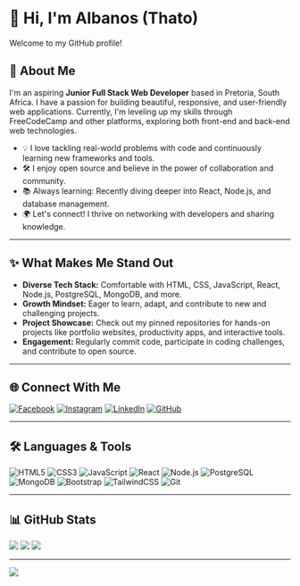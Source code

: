 # 👋 Hi, I'm Albanos (Thato)

Welcome to my GitHub profile!

## 🚀 About Me

I'm an aspiring **Junior Full Stack Web Developer** based in Pretoria, South Africa. I have a passion for building beautiful, responsive, and user-friendly web applications. Currently, I'm leveling up my skills through FreeCodeCamp and other platforms, exploring both front-end and back-end web technologies.

- 💡 I love tackling real-world problems with code and continuously learning new frameworks and tools.
- 🛠️ I enjoy open source and believe in the power of collaboration and community.
- 📚 Always learning: Recently diving deeper into React, Node.js, and database management.
- 🌍 Let's connect! I thrive on networking with developers and sharing knowledge.

---

## ✨ What Makes Me Stand Out

- **Diverse Tech Stack:** Comfortable with HTML, CSS, JavaScript, React, Node.js, PostgreSQL, MongoDB, and more.
- **Growth Mindset:** Eager to learn, adapt, and contribute to new and challenging projects.
- **Project Showcase:** Check out my pinned repositories for hands-on projects like portfolio websites, productivity apps, and interactive tools.
- **Engagement:** Regularly commit code, participate in coding challenges, and contribute to open source.

---

## 🌐 Connect With Me

[![Facebook](https://img.shields.io/badge/Facebook-%231877F2.svg?logo=Facebook&logoColor=white)](https://facebook.com/amt.albanos)
[![Instagram](https://img.shields.io/badge/Instagram-%23E4405F.svg?logo=Instagram&logoColor=white)](https://instagram.com/albanos_t)
[![LinkedIn](https://img.shields.io/badge/LinkedIn-%230077B5.svg?logo=linkedin&logoColor=white)](https://linkedin.com/in/albanos-t-312b661ba)
[![GitHub](https://img.shields.io/badge/GitHub-%2312100E.svg?logo=github&logoColor=white)](https://github.com/Thato-t)

---

## 🛠️ Languages & Tools

![HTML5](https://img.shields.io/badge/html5-%23E34F26.svg?style=flat&logo=html5&logoColor=white)
![CSS3](https://img.shields.io/badge/css3-%231572B6.svg?style=flat&logo=css3&logoColor=white)
![JavaScript](https://img.shields.io/badge/javascript-%23323330.svg?style=flat&logo=javascript&logoColor=%23F7DF1E)
![React](https://img.shields.io/badge/react-%2320232a.svg?style=flat&logo=react&logoColor=%2361DAFB)
![Node.js](https://img.shields.io/badge/node.js-%23339933.svg?style=flat&logo=node.js&logoColor=white)
![PostgreSQL](https://img.shields.io/badge/postgresql-%23316192.svg?style=flat&logo=postgresql&logoColor=white)
![MongoDB](https://img.shields.io/badge/mongodb-%2347A248.svg?style=flat&logo=mongodb&logoColor=white)
![Bootstrap](https://img.shields.io/badge/bootstrap-%23563D7C.svg?style=flat&logo=bootstrap&logoColor=white)
![TailwindCSS](https://img.shields.io/badge/tailwindcss-%2338B2AC.svg?style=flat&logo=tailwind-css&logoColor=white)
![Git](https://img.shields.io/badge/git-%23F05033.svg?style=flat&logo=git&logoColor=white)

---

## 📊 GitHub Stats

![](https://github-readme-stats.vercel.app/api?username=Thato-t&theme=dark&hide_border=false&include_all_commits=false&count_private=false)
![](https://nirzak-streak-stats.vercel.app/?user=Thato-t&theme=dark&hide_border=false)
![](https://github-readme-stats.vercel.app/api/top-langs/?username=Thato-t&theme=dark&hide_border=false&include_all_commits=false&count_private=false&layout=compact)

---

[![](https://visitcount.itsvg.in/api?id=Thato-t&icon=0&color=0)](https://visitcount.itsvg.in)

<!-- Let's connect and build something amazing together! -->
